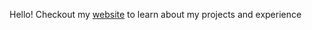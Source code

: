 Hello! Checkout my [website](https://mark-huynh.github.io/) to learn about my projects and experience
